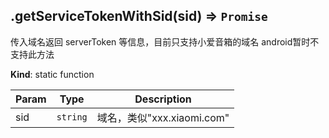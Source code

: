 <a name="module_miot/Service.getServiceTokenWithSid"></a>

## .getServiceTokenWithSid(sid) ⇒ <code>Promise</code>
传入域名返回 serverToken 等信息，目前只支持小爱音箱的域名
android暂时不支持此方法

**Kind**: static function  

| Param | Type | Description |
| --- | --- | --- |
| sid | <code>string</code> | 域名，类似"xxx.xiaomi.com" |

